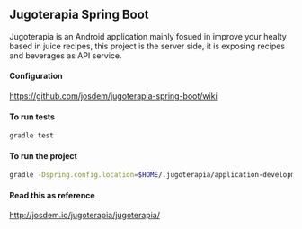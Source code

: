 Jugoterapia Spring Boot
----------------------------------------------

Jugoterapia is an Android application mainly fosued in improve your healty based in juice recipes, this project is the server side, it is exposing recipes and beverages as API service.

#### Configuration

https://github.com/josdem/jugoterapia-spring-boot/wiki

#### To run tests

```bash
gradle test
```

#### To run the project

```bash
gradle -Dspring.config.location=$HOME/.jugoterapia/application-development.yml bootRun
```

#### Read this as reference

http://josdem.io/jugoterapia/jugoterapia/

